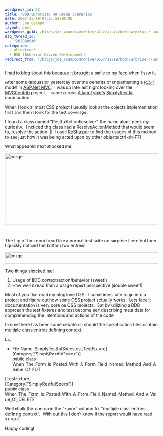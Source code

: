 ```yaml
---
wordpress_id: 92
title: 'BDD Surprise: R# Usage Scenarios'
date: 2007-12-19T07:25:58+00:00
author: Joe Ocampo
layout: post
wordpress_guid: /blogs/joe_ocampo/archive/2007/12/19/bdd-surprise-r-usage-scenarios.aspx
dsq_thread_id:
  - "262090946"
categories:
  - altnetconf
  - BDD (Behavior Driven Development)
redirect_from: "/blogs/joe_ocampo/archive/2007/12/19/bdd-surprise-r-usage-scenarios.aspx/"
---
```

I had to blog about this because it brought a smile to my face when I saw it.

After some discussion yesterday over the benefits of implementing a <a href="http://www.infoq.com/articles/rest-introduction" target="_blank">REST</a> model in <a href="http://weblogs.asp.net/scottgu/archive/2007/12/09/asp-net-3-5-extensions-ctp-preview-released.aspx" target="_blank">ASP.Net MVC</a>.&nbsp; I was up late last night looking over the <a href="http://www.codeplex.com/MVCContrib" target="_blank">MVCContrib</a> project.&nbsp; I came across <a href="http://abombss.com/" target="_blank">Adam Tybor&#8217;s</a> <a href="http://abombss.com/blog/2007/12/10/ms-mvc-simply-restful-routing/" target="_blank">SimplyRestful</a> contribution.

When I look at most OSS project I usually look at the objects implementation first and then I look for the test coverage.

I found a class named &#8220;RestfulActionResolver&#8221;, the name alone peek my curiosity.&nbsp; I noticed this class had a ResolveActionMethod that would seem to, resolve the action. 🙂&nbsp; I used <a href="http://www.jetbrains.com/resharper/" target="_blank">ReSharper</a> to find the usages of this method to see just how it was being acted upon by other objects(ctrl-alt-F7).&nbsp; 

What appeared next shocked me:

[<img style="border-right: 0px;border-top: 0px;border-left: 0px;border-bottom: 0px" height="234" alt="image" src="https://lostechies.com/content/joeocampo/uploads/2011/03BDDSurpriseRUsageScenarios_1527/image_thumb.png" width="644" border="0" />](https://lostechies.com/content/joeocampo/uploads/2011/03BDDSurpriseRUsageScenarios_1527/image_2.png) 

&nbsp;

The top of the report read like a normal test suite no surprise there but then I quickly noticed the bottom two entries!

[<img style="border-right: 0px;border-top: 0px;border-left: 0px;border-bottom: 0px" height="38" alt="image" src="https://lostechies.com/content/joeocampo/uploads/2011/03BDDSurpriseRUsageScenarios_1527/image_thumb_1.png" width="644" border="0" />](https://lostechies.com/content/joeocampo/uploads/2011/03BDDSurpriseRUsageScenarios_1527/image_4.png) 

Two things shocked me!

  1. Usage of BDD context/action/behavior (sweet!)
  2. How well it read from a usage report perspective (double sweet!)

Most of you that read my blog love OSS.&nbsp; I sometimes hate to go into a project and figure out how some OSS project actually works.&nbsp; Lets face it documentation is very pore on OSS projects.&nbsp; But by utilizing a BDD approach the test fixtures and test become self describing meta data for comprehending the intentions and actions of the code.&nbsp; 

I know there has been some debate on should the specification files contain multiple class entries defining context.

Ex:

  * File Name: SimplyRestfulSpecs.cs
[TestFixture]  
[Category(&#8220;SimplyRestfulSpecs&#8221;)]  
public class When\_The\_Form\_Is\_Posted\_With\_A\_Form\_Field\_Named\_Method\_And\_A\_Value\_Of_PUT 

[TestFixture]  
[Category(&#8220;SimplyRestfulSpecs&#8221;)]  
public class When\_The\_Form\_Is\_Posted\_With\_A\_Form\_Field\_Named\_Method\_And\_A\_Value\_Of_DELETE

Well chalk this one up in the &#8220;Favor&#8221; column for &#8220;multiple class entries defining context&#8221;.&nbsp; With out this I don&#8217;t know if the report would have read as well.

Happy coding!

&nbsp;